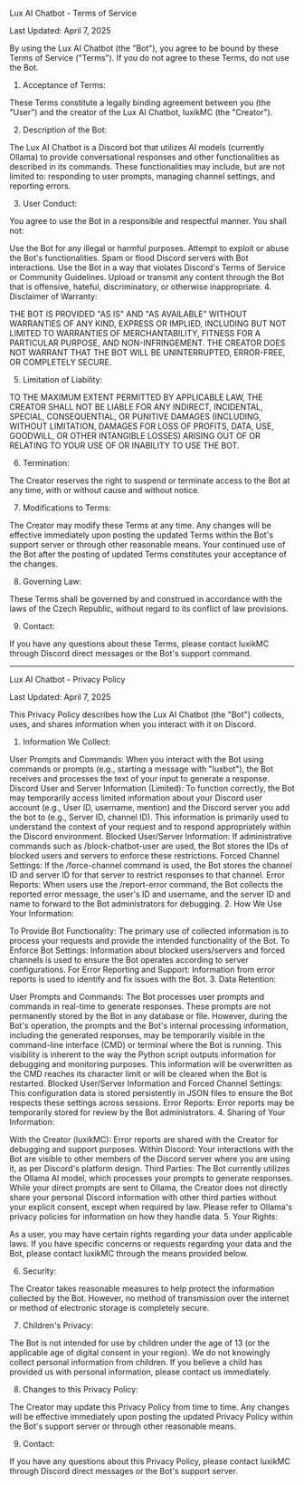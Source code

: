 Lux AI Chatbot - Terms of Service

Last Updated: April 7, 2025

By using the Lux AI Chatbot (the "Bot"), you agree to be bound by these Terms of Service ("Terms"). If you do not agree to these Terms, do not use the Bot.

1. Acceptance of Terms:

These Terms constitute a legally binding agreement between you (the "User") and the creator of the Lux AI Chatbot, luxikMC (the "Creator").

2. Description of the Bot:

The Lux AI Chatbot is a Discord bot that utilizes AI models (currently Ollama) to provide conversational responses and other functionalities as described in its commands. These functionalities may include, but are not limited to: responding to user prompts, managing channel settings, and reporting errors.

3. User Conduct:

You agree to use the Bot in a responsible and respectful manner. You shall not:

Use the Bot for any illegal or harmful purposes.
Attempt to exploit or abuse the Bot's functionalities.
Spam or flood Discord servers with Bot interactions.
Use the Bot in a way that violates Discord's Terms of Service or Community Guidelines.
Upload or transmit any content through the Bot that is offensive, hateful, discriminatory, or otherwise inappropriate.
4. Disclaimer of Warranty:

THE BOT IS PROVIDED "AS IS" AND "AS AVAILABLE" WITHOUT WARRANTIES OF ANY KIND, EXPRESS OR IMPLIED, INCLUDING BUT NOT LIMITED TO WARRANTIES OF MERCHANTABILITY, FITNESS FOR A PARTICULAR PURPOSE, AND NON-INFRINGEMENT. THE CREATOR DOES NOT WARRANT THAT THE BOT WILL BE UNINTERRUPTED, ERROR-FREE, OR COMPLETELY SECURE.   

5. Limitation of Liability:

TO THE MAXIMUM EXTENT PERMITTED BY APPLICABLE LAW, THE CREATOR SHALL NOT BE LIABLE FOR ANY INDIRECT, INCIDENTAL, SPECIAL, CONSEQUENTIAL, OR PUNITIVE DAMAGES (INCLUDING, WITHOUT LIMITATION, DAMAGES FOR LOSS OF PROFITS, DATA, USE, GOODWILL, OR OTHER INTANGIBLE LOSSES) ARISING OUT OF OR RELATING TO YOUR USE OF OR INABILITY TO USE THE BOT.   

6. Termination:

The Creator reserves the right to suspend or terminate access to the Bot at any time, with or without cause and without notice.

7. Modifications to Terms:

The Creator may modify these Terms at any time. Any changes will be effective immediately upon posting the updated Terms within the Bot's support server or through other reasonable means. Your continued use of the Bot after the posting of updated Terms constitutes your acceptance of the changes.

8. Governing Law:

These Terms shall be governed by and construed in accordance with the laws of the Czech Republic, without regard to its conflict of law provisions.   

9. Contact:

If you have any questions about these Terms, please contact luxikMC through Discord direct messages or the Bot's support command.

-------------------------------------------------------------------------------------------------------------------------------------------------------------------------------------------------------------------------------------------------------------------------
Lux AI Chatbot - Privacy Policy

Last Updated: April 7, 2025

This Privacy Policy describes how the Lux AI Chatbot (the "Bot") collects, uses, and shares information when you interact with it on Discord.

1. Information We Collect:

User Prompts and Commands: When you interact with the Bot using commands or prompts (e.g., starting a message with "luxbot"), the Bot receives and processes the text of your input to generate a response.
Discord User and Server Information (Limited): To function correctly, the Bot may temporarily access limited information about your Discord user account (e.g., User ID, username, mention) and the Discord server you add the bot to (e.g., Server ID, channel ID). This information is primarily used to understand the context of your request and to respond appropriately within the Discord environment.
Blocked User/Server Information: If administrative commands such as /block-chatbot-user are used, the Bot stores the IDs of blocked users and servers to enforce these restrictions.
Forced Channel Settings: If the /force-channel command is used, the Bot stores the channel ID and server ID for that server to restrict responses to that channel.
Error Reports: When users use the /report-error command, the Bot collects the reported error message, the user's ID and username, and the server ID and name to forward to the Bot administrators for debugging.
2. How We Use Your Information:

To Provide Bot Functionality: The primary use of collected information is to process your requests and provide the intended functionality of the Bot.
To Enforce Bot Settings: Information about blocked users/servers and forced channels is used to ensure the Bot operates according to server configurations.
For Error Reporting and Support: Information from error reports is used to identify and fix issues with the Bot.
3. Data Retention:

User Prompts and Commands: The Bot processes user prompts and commands in real-time to generate responses. These prompts are not permanently stored by the Bot in any database or file. However, during the Bot's operation, the prompts and the Bot's internal processing information, including the generated responses, may be temporarily visible in the command-line interface (CMD) or terminal where the Bot is running. This visibility is inherent to the way the Python script outputs information for debugging and monitoring purposes. This information will be overwritten as the CMD reaches its character limit or will be cleared when the Bot is restarted.
Blocked User/Server Information and Forced Channel Settings: This configuration data is stored persistently in JSON files to ensure the Bot respects these settings across sessions.
Error Reports: Error reports may be temporarily stored for review by the Bot administrators.
4. Sharing of Your Information:

With the Creator (luxikMC): Error reports are shared with the Creator for debugging and support purposes.
Within Discord: Your interactions with the Bot are visible to other members of the Discord server where you are using it, as per Discord's platform design.
Third Parties: The Bot currently utilizes the Ollama AI model, which processes your prompts to generate responses. While your direct prompts are sent to Ollama, the Creator does not directly share your personal Discord information with other third parties without your explicit consent, except when required by law. Please refer to Ollama's privacy policies for information on how they handle data.
5. Your Rights:

As a user, you may have certain rights regarding your data under applicable laws. If you have specific concerns or requests regarding your data and the Bot, please contact luxikMC through the means provided below.

6. Security:

The Creator takes reasonable measures to help protect the information collected by the Bot. However, no method of transmission over the internet or method of electronic storage is completely secure.   

7. Children's Privacy:

The Bot is not intended for use by children under the age of 13 (or the applicable age of digital consent in your region). We do not knowingly collect personal information from children. If you believe a child has provided us with personal information, please contact us immediately.   

8. Changes to this Privacy Policy:   

The Creator may update this Privacy Policy from time to time. Any changes will be effective immediately upon posting the updated Privacy Policy within the Bot's support server or through other reasonable means.   

9. Contact:

If you have any questions about this Privacy Policy, please contact luxikMC through Discord direct messages or the Bot's support server.
